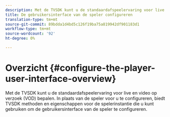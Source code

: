 ```yaml
---
description: Met de TVSDK kunt u de standaardafspeelervaring voor live en video op verzoek (VOD) bepalen. In plaats van de speler voor u te configureren, biedt TVSDK methoden en eigenschappen voor de spelerinstantie die u kunt gebruiken om de gebruikersinterface van de speler te configureren.
title: De gebruikersinterface van de speler configureren
translation-type: tm+mt
source-git-commit: 89bdda1d4bd5c126f19ba75a819942df901183d1
workflow-type: tm+mt
source-wordcount: '92'
ht-degree: 0%

---
```



# Overzicht {#configure-the-player-user-interface-overview}

Met de TVSDK kunt u de standaardafspeelervaring voor live en video op verzoek (VOD) bepalen. In plaats van de speler voor u te configureren, biedt TVSDK methoden en eigenschappen voor de spelerinstantie die u kunt gebruiken om de gebruikersinterface van de speler te configureren.